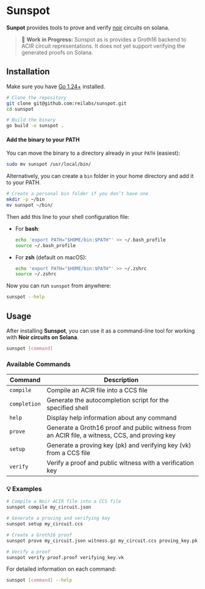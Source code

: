 # Sunspot

**Sunpot** provides tools to prove and verify [noir](https://noir-lang.org) circuits on solana.

> 🚧 **Work in Progress:** Sunspot as is provides a Groth16 backend to ACIR circuit representations. It does not yet support verifying the generated proofs on Solana.

## Installation

Make sure you have [Go 1.24+](https://go.dev/dl/) installed.

```bash
# Clone the repository
git clone git@github.com:reilabs/sunspot.git
cd sunspot

# Build the binary
go build -o sunspot .
````

#### Add the binary to your PATH

You can move the binary to a directory already in your `PATH` (easiest):

```bash
sudo mv sunspot /usr/local/bin/
```

Alternatively, you can create a `bin` folder in your home directory and add it to your PATH.

```bash
# Create a personal bin folder if you don’t have one
mkdir -p ~/bin
mv sunspot ~/bin/
```

Then add this line to your shell configuration file:

* For **bash**:

  ```bash
  echo 'export PATH="$HOME/bin:$PATH"' >> ~/.bash_profile
  source ~/.bash_profile
  ```

* For **zsh** (default on macOS):

  ```bash
  echo 'export PATH="$HOME/bin:$PATH"' >> ~/.zshrc
  source ~/.zshrc
  ```

Now you can run `sunspot` from anywhere:

```bash
sunspot --help
```

## Usage

After installing **Sunspot**, you can use it as a command-line tool for working with **Noir circuits on Solana**.

```bash
sunspot [command]
````


###  Available Commands

| Command      | Description                                                                      |
| ------------ | -------------------------------------------------------------------------------- |
| `compile`    | Compile an ACIR file into a CCS file                                             |
| `completion` | Generate the autocompletion script for the specified shell                       |
| `help`       | Display help information about any command                                       |
| `prove`      | Generate a Groth16 proof and public witness from an ACIR file, a witness, CCS, and proving key |
| `setup`      | Generate a proving key (pk) and verifying key (vk) from a CCS file               |
| `verify`     | Verify a proof and public witness with a verification key                        |

### 💡 Examples

```bash
# Compile a Noir ACIR file into a CCS file
sunspot compile my_circuit.json

# Generate a proving and verifying key
sunspot setup my_circuit.ccs

# Create a Groth16 proof
sunspot prove my_circuit.json witness.gz my_circuit.ccs proving_key.pk

# Verify a proof
sunspot verify proof.proof verifying_key.vk
```

For detailed information on each command:

```bash
sunspot [command] --help
```